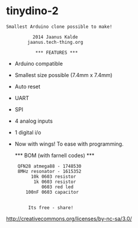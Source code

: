 tinydino-2
==========

    Smallest Arduino clone possible to make!

              2014 Jaanus Kalde
            jaanus.tech-thing.org

               *** FEATURES ***

   * Arduino compatible
   * Smallest size possible (7.4mm x 7.4mm)
   * Auto reset
   * UART
   * SPI
   * 4 analog inputs
   * 1 digital i/o
   * Now with wings! To ease with programming.

        *** BOM (with farnell codes) ***

          QFN28 atmega88 - 1748530
          8MHz resonator - 1615352
               10k 0603 resistor
                1k 0603 resistor
                   0603 red led
             100nF 0603 capacitor


              Its free - share!

http://creativecommons.org/licenses/by-nc-sa/3.0/
